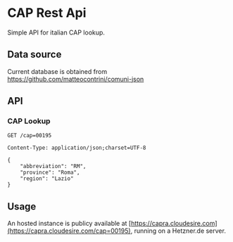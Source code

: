 # CAP Rest Api

Simple API for italian CAP lookup.

## Data source

Current database is obtained from https://github.com/matteocontrini/comuni-json

## API

### CAP Lookup

```
GET /cap=00195

Content-Type: application/json;charset=UTF-8

{
    "abbreviation": "RM", 
    "province": "Roma", 
    "region": "Lazio"
}
```

## Usage

An hosted instance is publicy available at [https://capra.cloudesire.com](https://capra.cloudesire.com/cap=00195), running on a Hetzner.de server.
